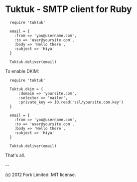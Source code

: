 Tuktuk - SMTP client for Ruby
=============================

````
  require 'tuktuk'

  email = {
    :from => 'you@username.com',
    :to => 'user@yoursite.com',
    :body => 'Hello there',
    :subject => 'Hiya'
  }

  Tuktuk.deliver(email)
````

To enable DKIM:

````
  require 'tuktuk'

  Tuktuk.dkim = {
      :domain => 'yoursite.com',
      :selector => 'mailer',
      :private_key => IO.read('ssl/yoursite.com.key')
  }

  email = {
    :from => 'you@username.com',
    :to => 'user@yoursite.com',
    :body => 'Hello there',
    :subject => 'Hiya'
  }

  Tuktuk.deliver(email)
````

That's all.

--

(c) 2012 Fork Limited. MIT license.
